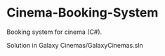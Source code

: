 # Cinema-Booking-System
Booking system for cinema (C#).

Solution in Galaxy Cinemas/GalaxyCinemas.sln
